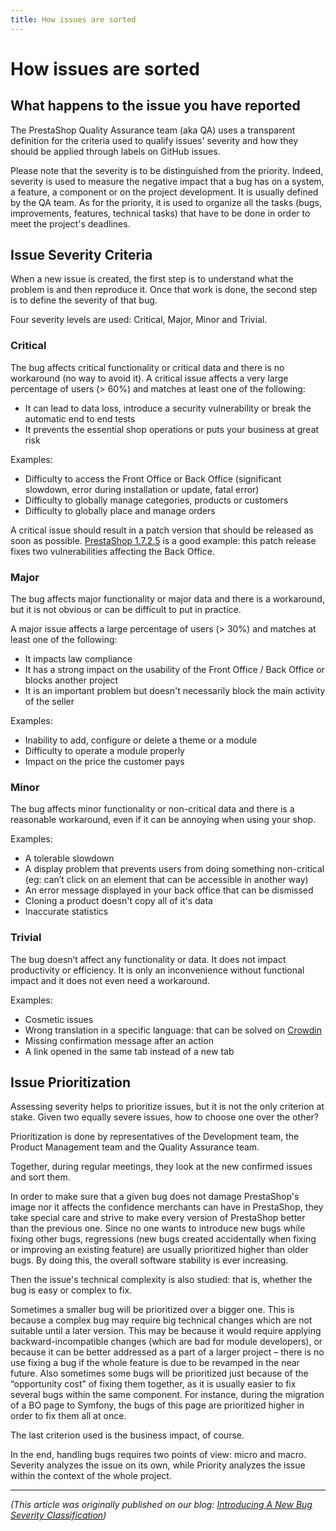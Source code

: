 ```yaml
---
title: How issues are sorted
---
```


# How issues are sorted

## What happens to the issue you have reported

The PrestaShop Quality Assurance team (aka QA) uses a transparent definition for the criteria used to qualify issues' severity and how they should be applied through labels on GitHub issues.

Please note that the severity is to be distinguished from the priority. Indeed, severity is used to measure the negative impact that a bug has on a system, a feature, a component or on the project development. It is usually defined by the QA team. As for the priority, it is used to organize all the tasks (bugs, improvements, features, technical tasks) that have to be done in order to meet the project's deadlines. 


## Issue Severity Criteria

When a new issue is created, the first step is to understand what the problem is and then reproduce it. Once that work is done, the second step is to define the severity of that bug.

Four severity levels are used: Critical, Major, Minor and Trivial.

### Critical

The bug affects critical functionality or critical data and there is no workaround (no way to avoid it).
A critical issue affects a very large percentage of users (> 60%) and matches at least one of the following:

- It can lead to data loss, introduce a security vulnerability or break the automatic end to end tests
- It prevents the essential shop operations or puts your business at great risk

Examples:

- Difficulty to access the Front Office or Back Office (significant slowdown, error during installation or update, fatal error)
- Difficulty to globally manage categories, products or customers
- Difficulty to globally place and manage orders

A critical issue should result in a patch version that should be released as soon as possible. [PrestaShop 1.7.2.5](https://build.prestashop-project.org/news/prestashop-1-7-2-5-maintenance-release/) is a good example: this patch release fixes two vulnerabilities affecting the Back Office.


### Major

The bug affects major functionality or major data and there is a workaround, but it is not obvious or can be difficult to put in practice.

A major issue affects a large percentage of users (> 30%) and matches at least one of the following:

- It impacts law compliance
- It has a strong impact on the usability of the Front Office / Back Office or blocks another project
- It is an important problem but doesn't necessarily block the main activity of the seller

Examples:

- Inability to add, configure or delete a theme or a module
- Difficulty to operate a module properly
- Impact on the price the customer pays

### Minor

The bug affects minor functionality or non-critical data and there is a reasonable workaround, even if it can be annoying when using your shop.

Examples:

- A tolerable slowdown
- A display problem that prevents users from doing something non-critical (eg: can’t click on an element that can be accessible in another way)
- An error message displayed in your back office that can be dismissed
- Cloning a product doesn't copy all of it's data
- Inaccurate statistics


### Trivial

The bug doesn’t affect any functionality or data. It does not impact productivity or efficiency. It is only an inconvenience without functional impact and it does not even need a workaround.

Examples:

- Cosmetic issues
- Wrong translation in a specific language: that can be solved on [Crowdin](https://crowdin.com/project/prestashop-official)
- Missing confirmation message after an action
- A link opened in the same tab instead of a new tab


## Issue Prioritization

Assessing severity helps to prioritize issues, but it is not the only criterion at stake. Given two equally severe issues, how to choose one over the other?

Prioritization is done by representatives of the Development team, the Product Management team and the Quality Assurance team.

Together, during regular meetings, they look at the new confirmed issues and sort them.

In order to make sure that a given bug does not damage PrestaShop's image nor it affects the confidence merchants can have in PrestaShop, they take special care and strive to make every version of PrestaShop better than the previous one. Since no one wants to introduce new bugs while fixing other bugs, regressions (new bugs created accidentally when fixing or improving an existing feature) are usually prioritized higher than older bugs. By doing this, the overall software stability is ever increasing.

Then the issue's technical complexity is also studied: that is, whether the bug is easy or complex to fix.

Sometimes a smaller bug will be prioritized over a bigger one. This is because a complex bug may require big technical changes which are not suitable until a later version. This may be because it would require applying backward-incompatible changes (which are bad for module developers), or because it can be better addressed as a part of a larger project – there is no use fixing a bug if the whole feature is due to be revamped in the near future.
Also sometimes some bugs will be prioritized just because of the “opportunity cost” of fixing them together, as it is usually easier to fix several bugs within the same component. For instance, during the migration of a BO page to Symfony, the bugs of this page are prioritized higher in order to fix them all at once.

The last criterion used is the business impact, of course.

In the end, handling bugs requires two points of view: micro and macro. Severity analyzes the issue on its own, while Priority analyzes the issue within the context of the whole project.

---

_(This article was originally published on our blog: [Introducing A New Bug Severity Classification](https://build.prestashop-project.org/news/severity-classification/))_
